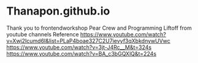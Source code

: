 # Thanapon.github.io
Thank you to frontendworkshop Pear Crew and Programming Liftoff from youtube channels
Reference
https://www.youtube.com/watch?v=Xwj2Icumd6I&list=PLaP4boae327C2U7ievyf3qXbkdnywUVwc
https://www.youtube.com/watch?v=3jt-J4Rc__M&t=324s
https://www.youtube.com/watch?v=BA_c3bGQXlQ&t=224s
